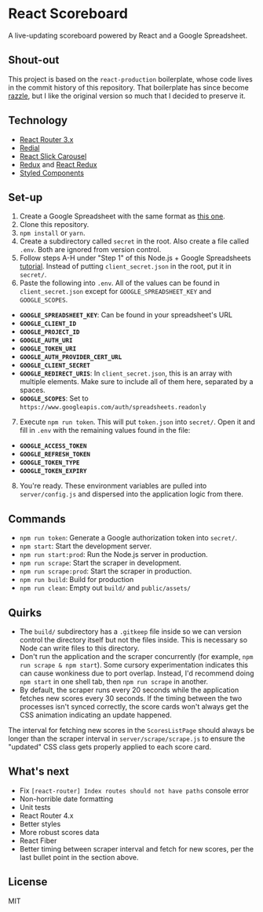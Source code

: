 # React Scoreboard
A live-updating scoreboard powered by React and a Google Spreadsheet.

## Shout-out
This project is based on the `react-production` boilerplate, whose code lives in the commit history of this repository. That boilerplate has since become [razzle](https://github.com/jaredpalmer/razzle), but I like the original version so much that I decided to preserve it.

## Technology
+ [React Router 3.x](https://github.com/ReactTraining/react-router/tree/v3/docs)
+ [Redial](https://github.com/markdalgleish/redial)
+ [React Slick Carousel](https://github.com/akiran/react-slick)
+ [Redux](http://redux.js.org/) and [React Redux](https://github.com/reactjs/react-redux)
+ [Styled Components](https://github.com/styled-components/styled-components)

## Set-up
1. Create a Google Spreadsheet with the same format as [this one](https://docs.google.com/spreadsheets/d/1qn7Kxu4vnwWeP6mxJrCc8vAVHg6u4pZbFcDn2O9qtqc/).
2. Clone this repository.
3. `npm install` or `yarn`.
4. Create a subdirectory called `secret` in the root. Also create a file called `.env`. Both are ignored from version control.
5. Follow steps A-H under "Step 1" of this Node.js + Google Spreadsheets [tutorial](https://developers.google.com/sheets/api/quickstart/nodejs). Instead of putting `client_secret.json` in the root, put it in `secret/`.
6. Paste the following into `.env`. All of the values can be found in `client_secret.json` except for `GOOGLE_SPREADSHEET_KEY` and `GOOGLE_SCOPES`.

+ **`GOOGLE_SPREADSHEET_KEY`**: Can be found in your spreadsheet's URL
+ **`GOOGLE_CLIENT_ID`**
+ **`GOOGLE_PROJECT_ID`**
+ **`GOOGLE_AUTH_URI`**
+ **`GOOGLE_TOKEN_URI`**
+ **`GOOGLE_AUTH_PROVIDER_CERT_URL`**
+ **`GOOGLE_CLIENT_SECRET`**
+ **`GOOGLE_REDIRECT_URIS`**: In `client_secret.json`, this is an array with multiple elements. Make sure to include all of them here, separated by a spaces.
+ **`GOOGLE_SCOPES`**: Set to `https://www.googleapis.com/auth/spreadsheets.readonly`

7. Execute `npm run token`. This will put `token.json` into `secret/`. Open it and fill in `.env` with the remaining values found in the file:
+ **`GOOGLE_ACCESS_TOKEN`**
+ **`GOOGLE_REFRESH_TOKEN`**
+ **`GOOGLE_TOKEN_TYPE`**
+ **`GOOGLE_TOKEN_EXPIRY`**
8. You're ready. These environment variables are pulled into `server/config.js` and dispersed into the application logic from there.

## Commands
+ `npm run token`: Generate a Google authorization token into `secret/`.
+ `npm start`: Start the development server.
+ `npm run start:prod`: Run the Node.js server in production.
+ `npm run scrape`: Start the scraper in development.
+ `npm run scrape:prod`: Start the scraper in production.
+ `npm run build`: Build for production
+ `npm run clean`: Empty out `build/` and `public/assets/`

## Quirks
+ The `build/` subdirectory has a `.gitkeep` file inside so we can version control the directory itself but not the files inside. This is necessary so Node can write files to this directory.
+ Don't run the application and the scraper concurrently (for example, `npm run scrape & npm start`). Some cursory experimentation indicates this can cause wonkiness due to port overlap. Instead, I'd recommend doing `npm start` in one shell tab, then `npm run scrape` in another.
+ By default, the scraper runs every 20 seconds while the application fetches new scores every 30 seconds. If the timing between the two processes isn't synced correctly, the score cards won't always get the CSS animation indicating an update happened.

The interval for fetching new scores in the `ScoresListPage` should always be longer than the scraper interval in `server/scrape/scrape.js` to ensure the "updated" CSS class gets properly applied to each score card.

## What's next
+ Fix `[react-router] Index routes should not have paths` console error
+ Non-horrible date formatting
+ Unit tests
+ React Router 4.x
+ Better styles
+ More robust scores data
+ React Fiber
+ Better timing between scraper interval and fetch for new scores, per the last bullet point in the section above.

## License
MIT
